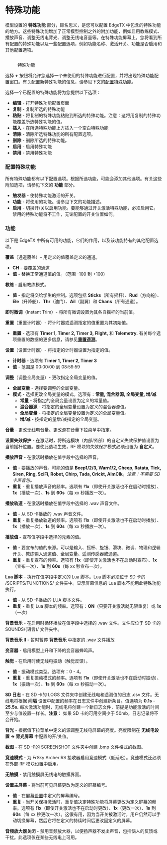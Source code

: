 # 特殊功能

模型设置的 **特殊功能** 部分，顾名思义，是您可以配置 EdgeTX 中包含的特殊功能的地方。这些特殊功能增加了正常模型控制之外的附加功能，例如启用教练模式、播放声音、调整无线电背光、调整无线电音量等。在特殊功能屏幕上，您将看到所有配置的特殊功能以及一些配置选项，例如功能名称、激活开关、功能是否启用和其他配置选项。

<figure><img src="/.gitbook/assets/specialfunctions.png" alt=""><figcaption><p>特殊功能</p></figcaption></figure>

选择 **+** 按钮将允许您选择一个未使用的特殊功能进行配置，并将出现特殊功能配置窗口。有关配置新特殊功能的信息，请参见下文的[配置特殊功能](special-functions.md#configuring-special-functions)。

选择一个已配置的特殊功能将为您提供以下选项：

* **编辑** - 打开特殊功能配置页面
* **复制** - 复制所选的特殊功能
* **粘贴** - 将复制的特殊功能粘贴到所选的特殊功能。注意：这将用复制的特殊功能覆盖所选特殊功能的值。
* **插入** - 在所选特殊功能上方插入一个空白特殊功能
* **清除** - 清除所选特殊功能的所有配置选项。
* **删除** - 删除所选的特殊功能。
* **启用** - 启用特殊功能
* **禁用** - 禁用特殊功能

### 配置特殊功能

所有特殊功能都有以下配置选项。根据所选功能，可能会添加其他选项。有关这些附加选项，请参见下文的 **功能** 部分。

* **触发器** - 使特殊功能激活的开关。
* **功能** - 将使用的功能。请参见下文的功能描述。
* **启用** - 切换开/关以启用功能。要能够通过开关激活特殊功能，必须启用它。禁用的特殊功能将不工作，无论配置的开关位置如何。

### 功能

以下是 EdgeTX 中所有可用的功能，它们的作用，以及该功能特有的其他配置选项。

**覆盖**（通道覆盖）- 用定义的值覆盖定义的通道。

* **CH** - 要覆盖的通道
* **值** - 替换正常通道值的值。（范围 -100 到 +100）

**教练 -** 启用教练模式。

* **值** - 指定将交给学生的控制。选项包括 **Sticks**（所有摇杆）、**Rud**（方向舵）、**Ele**（升降舵）、**Thr**（油门）、**Ail**（副翼）和 **Chans**（所有通道）。

**即时微调**（Instant Trim）- 将所有微调设置为其各自摇杆的当前值。

**重置**（重置计时器）- 将计时器或遥测指定的值重置为其初始值。

* **重置** - 选项有 **Timer 1, Timer 2, Timer 3, Flight,** 和 **Telemetry.** 有关每个选项重置的数据的更多信息，请参见[**重置遥测**](../reset-telemetry.md)。

**设置**（设置计时器）- 将指定的计时器设置为指定的值。

* **计时器** - 选项有 **Timer 1, Timer 2, Timer 3**
* **值** - 范围是 00:00:00 到 08:59:59

**调整**（调整全局变量）- 更改指定全局变量的值。

* **全局变量** - 选择要调整的全局变量。
* **模式** - 选择更改全局变量的模式。选项有：**常量, 混合器源, 全局变量, 增/减**
  * **常量** - 将指定的全局变量设置为定义的常量值。
  * **混合器源** - 将指定的全局变量设置为定义的混合器源值。
  * **全局变量** - 将指定的全局变量设置为定义的全局变量值。
  * **增/减** - 按指定的量增/减指定的全局变量。

**音量** - 更改无线电音量。更改源在音量下拉菜单中指定。

**设置失效保护** - 在激活时，将所选模块（内部/外部）的自定义失效保护值设置为当前摇杆位置。要使此选项生效，RF 模块的失效保护模式必须设置为 **自定义**。

**播放声音** - 在激活时播放在值字段中选择的声音。

* **值** - 要播放的声音。可能的值是 **Beep1/2/3, Warn1/2, Cheep, Ratata, Tick, Siren, Ring, SciFi, Robot, Chirp, Tada, Crickt, AlmClk**。_注意：不需要 SD 卡声音包。_
* **重复** - 重复播放声音的频率。选项有 **!1x**（即使开关激活也不在启动时播放）、**1x**（播放一次）、**1s** 到 **60s**（每 xx 秒播放一次）。

**播放轨道** - 在激活时播放在值字段中选择的 .wav 声音文件。

* **值** - 从 SD 卡播放的 .wav 声音文件。
* **重复** - 重复播放轨道的频率。选项有 **!1x**（即使开关激活也不在启动时播放）、**1x**（播放一次）、**1s** 到 **60s**（每 xx 秒播放一次）。

**播放值 -** 宣布值字段中选择的元素的值。

* **值** - 要宣布的值的来源。可以是输入、摇杆、旋钮、滑块、微调、物理和逻辑开关、教练输入通道值、全局变量、遥测传感器或通道。
* **重复** - 重复宣布的频率。选项有 **!1x**（即使开关激活也不在启动时宣布）、**1x**（宣布一次）、**1s** 到 **60s**（每 xx 秒宣布一次）。

**Lua 脚本** - 执行在值字段中定义的 Lua 脚本。Lua 脚本必须位于 SD 卡的 /SCRIPTS/FUNCTIONS/ 文件夹中。显示屏幕信息的 Lua 脚本不能用此特殊功能执行。

* **值** - 从 SD 卡播放的 LUA 脚本文件。
* **重复** - 重复 Lua 脚本的频率。选项有：**ON**（只要开关激活就无限重复）或 **1x**（一次）

**背景音乐** - 在启用时循环播放在值字段中选择的 .wav 文件。文件应位于 SD 卡的 SOUNDS/(语言)/ 文件夹中。

**背景音乐 II** - 暂时暂停 **背景音乐** 中指定的 .wav 文件播放

**变音器** - 启用模型上升和下降的变音器蜂鸣声。

**触觉** - 在启用时使无线电振动（触觉反馈）。

* **值** - 振动模式类型。选项有：0 - 4。
* **重复** - 重复振动模式的频率。选项有 **!1x**（即使开关激活也不在启动时振动）、**1x**（振动一次）、**1s** 到 **60s**（每 xx 秒振动一次）。

**SD 日志** - 在 SD 卡的 LOGS 文件夹中创建无线电和遥测值的日志 .csv 文件。无线电将根据 **间隔** 设置中配置的频率在日志文件中创建新条目。值选项为 **0.1s** - **25.5s.** 每次激活功能时，无线电将创建一个新日志文件，前提是功能激活的时间至少与值设置一样长。**注意：** 如果 SD 卡的可用空间少于 50mb，日志记录将不会开始。

**背光** - 根据值下拉菜单中定义的源调整无线电屏幕的亮度。亮度限制在 **无线电设置 -> 背光屏幕** 中配置的开/关值。

**截图** - 在 SD 卡的 SCREENSHOT 文件夹中创建 .bmp 文件格式的截图。

**竞速模式** - 为 FrSky Archer RS 接收器启用竞速模式（低延迟）。竞速模式还必须在外部 RF 模块设置中启用。

**无触摸** - 禁用触摸屏无线电的触摸界面。

**设置主屏幕** - 将当前可见屏幕更改为定义的屏幕编号。

* **值** - 在[屏幕设置](../screen-settings/)中定义的屏幕编号。
* **重复** - 当开关保持激活时，重复值决定特殊功能将屏幕更改为定义屏幕的频率。选项有 **!1x**（即使开关激活也不在启动时更改）、**1x**（更改一次）、**1s** 到 **60s**（每 xx 秒更改一次）。这很有用，因为当开关被激活时，用户仍然可以手动切换屏幕，然后它将在定义的持续时间后更改回定义的屏幕。

**音频放大器关闭** - 禁用音频放大器，以便扬声器不发出声音，包括恼人的反馈或干扰。此选项仅在某些无线电上可用。